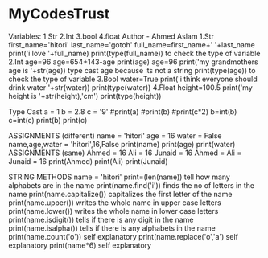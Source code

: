 # MyCodesTrust
Variables: 1.Str 2.Int 3.bool 4.float
Author - Ahmed Aslam
1.Str
first_name='hitori'
last_name='gotoh'
full_name=first_name+' '+last_name
print('i love '+full_name)
print(type(full_name)) to check the type of variable
2.Int
age=96
age=654+143-age
print(age)
age=96
print('my grandmothers age is '+str(age)) type cast age because its not a string
print(type(age)) to check the type of variable
3.Bool
water=True
print('i think everyone should drink water '+str(water))
print(type(water))
4.Float
height=100.5
print('my height is '+str(height),'cm')
print(type(height))

Type Cast
a = 1
b = 2.8
c = '9'
#print(a)
#print(b)
#print(c*2)
b=int(b)
c=int(c)
print(b)
print(c)

ASSIGNMENTS (different)
name = 'hitori'
age = 16
water = False
name,age,water = 'hitori',16,False
print(name)
print(age)
print(water)
ASSIGNMENTS (same)
Ahmed = 16
Ali = 16
Junaid = 16
Ahmed = Ali = Junaid = 16
print(Ahmed)
print(Ali)
print(Junaid)

STRING METHODS
name = 'hitori'
print=(len(name)) tell how many alphabets are in the name
print(name.find('i')) finds the no of letters in the name
print(name.capitalize()) capitalizes the first letter of the name
print(name.upper()) writes the whole name in upper case letters
print(name.lower()) writes the whole name in lower case letters
print(name.isdigit()) tells if there is any digit in the name 
print(name.isalpha()) tells if there is any alphabets in the name 
print(name.count('o')) self explanatory
print(name.replace('o','a') self explanatory
print(name*6) self explanatory
